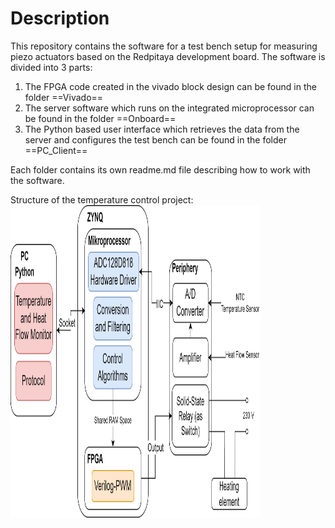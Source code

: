 # Description 
This repository contains the software for a test bench setup for measuring piezo actuators based on the Redpitaya development board. The software is divided into 3 parts:
1. The FPGA code created in the vivado block design can be found in the folder ==Vivado==
2. The server software which runs on the integrated microprocessor can be found in the folder ==Onboard==
3. The Python based user interface which retrieves the data from the server and configures the test bench can be found in the folder ==PC_Client==

Each folder contains its own readme.md file describing how to work with the software.

Structure of the temperature control project:
<img src="images/structure.png" alt="structure" style="width:400px;height:500px;">
